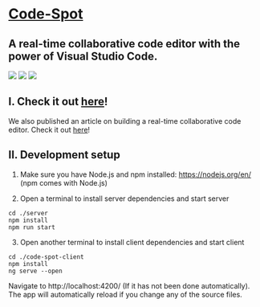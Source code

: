 # [Code-Spot](https://code-spot.net/)

## A real-time collaborative code editor with the power of Visual Studio Code. 

![](./images/HomeScreen.png)
![](./images/EditorScreen.png)
![](./images/ChangeName.png)

## **I. Check it out [here](https://code-spot.net/)!**
We also published an article on building a real-time collaborative code editor. Check it out [here](https://medium.com/@dinamoteam01/building-a-real-time-collaborative-code-editor-cb842975652f)!

## **II. Development setup**

1. Make sure you have Node.js and npm installed: https://nodejs.org/en/ (npm comes with Node.js)

2. Open a terminal to install server dependencies and start server
```shell
cd ./server
npm install
npm run start
```

3. Open another terminal to install client dependencies and start client
```shell
cd ./code-spot-client
npm install
ng serve --open
```

Navigate to http://localhost:4200/ (If it has not been done automatically). The app will automatically reload if you change any of the source files.